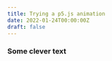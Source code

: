 ```yaml
---
title: Trying a p5.js animation
date: 2022-01-24T00:00:00Z
draft: false
---
```


### Some clever text

<script src="https://cdn.jsdelivr.net/npm/p5@1.4.0/lib/p5.js"></script> <!-- load p5.js from CDN-->
<script src = "/js/penrose.js"></script> <!-- this will pick our script  -->
<div id="particles-holder"> <!-- this sets the position of the script -->
</div>
